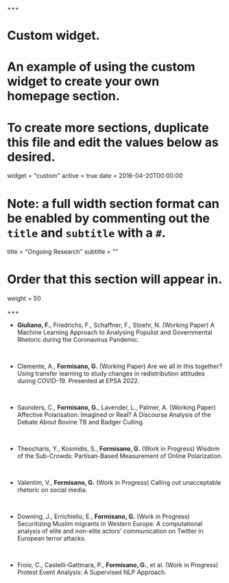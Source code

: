 +++
# Custom widget.
# An example of using the custom widget to create your own homepage section.
# To create more sections, duplicate this file and edit the values below as desired.
widget = "custom"
active = true
date = 2016-04-20T00:00:00

# Note: a full width section format can be enabled by commenting out the `title` and `subtitle` with a `#`.
title = "Ongoing Research"
subtitle = ""

# Order that this section will appear in.
weight = 50

+++

- **Giuliano, F.**, Friedrichs, F., Schaffner, F., Stoehr, N. (Working Paper) A Machine Learning Approach to Analysing Populist and Governmental Rhetoric during the Coronavirus Pandemic. <br>
<br>

- Clemente, A., **Formisano, G.** (Working Paper) Are we all in this together? Using transfer learning to study changes in redistribution attitudes during COVID-19. Presented at EPSA 2022. <br>
<br>

- Saunders, C., **Formisano, G.**, Lavender, L., Palmer, A. (Working Paper) Affective Polarisation: Imagined or Real? A Discourse Analysis of the Debate About Bovine TB and Badger Culling. <br>
<br>

- Theocharis, Y., Kosmidis, S., **Formisano, G.** (Work in Progress) Wisdom of the Sub-Crowds: Partisan-Based Measurement of Online Polarization. <br>
<br>

- Valentim, V., **Formisano, G.** (Work in Progress) Calling out unacceptable rhetoric on social media. <br>
<br>

- Downing, J., Errichiello, E., **Formisano, G.** (Work in Progress) Securitizing Muslim migrants in Western Europe: A computational analysis of elite and non-elite actors’ communication on Twitter in European terror attacks. <br>
<br>

- Froio, C., Castelli-Gattinara, P., **Formisano, G.**, et al. (Work in Progress) Protest Event Analysis: A Supervised NLP Approach.  <br>
<br>
